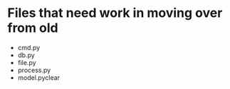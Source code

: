 # Files that need work in moving over from old
- cmd.py
- db.py
- file.py
- process.py
- model.pyclear
